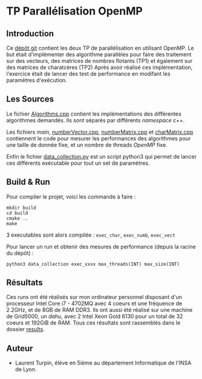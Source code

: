 # TP Parallélisation OpenMP

## Introduction

Ce [dépôt git](https://github.com/PereWoulpy/TP_OpenMP.git) contient les deux TP de parallélisation en utilisant OpenMP. Le but était d'implémenter des algorithme parallèles pour faire des traitement sur des vecteurs, des matrices de nombres flotants (TP1) et également sur des matrices de charatcères (TP2)
Après avoir réalisé ces implémentation, l'exercice était de lancer des test de performance en modifant les paramètres d'exécution.

## Les Sources

Le fichier [Algorithms.cpp](./src/Algorithms.cpp) contient les implémentations des différentes algorithmes demandés. Ils sont séparés par différents _namespace_ c++.

Les fichiers _main_, [numberVector.cpp](./src/numberVector.cpp), [numberMatrix.cpp](./src/numberMatrix.cpp) et [charMatrix.cpp](./src/charMatrix.cpp) contiennent le code pour mesurer les performances des algorithmes pour une taille de donnée fixe, et un nombre de threads _OpenMP_ fixe.

Enfin le fichier [data\_collection.py](./data_collection) est un script python3 qui permet de lancer ces différents exécutable pour tout un set de paramètres.

## Build & Run

Pour compiler le projet, voici les commande à faire :

```
mkdir build
cd build
cmake ..
make
```

3 executables sont alors compilée : `exec_char`, `exec_numb`, `exec_vect`

Pour lancer un run et obtenir des mesures de performance (depuis la racine du dépôt) :

```
python3 data_collection exec_xxxx max_threads(INT) max_size(INT)
```

## Résultats

Ces runs ont été réalisés sur mon ordinateur personnel disposant d'un processeur Intel Core i7 - 4702MQ avec 4 coeurs et une fréquence de 2.2GHz, et de 8GB de RAM DDR3. Ils ont aussi été réalisé sur une machine de Grid5000, un _dahu_, avec 2 Intel Xeon Gold 6130 pour un total de 32 coeurs et 192GiB de RAM. Tous ces résultats sont rassemblés dans le dossier [results](./results).

## Auteur

* Laurent Turpin, élève en 5ième au département Informatique de l'INSA de Lyon.
